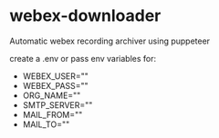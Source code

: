# webex-downloader

Automatic webex recording archiver using puppeteer

create a .env or pass env variables for:

- WEBEX_USER=""
- WEBEX_PASS=""
- ORG_NAME=""
- SMTP_SERVER=""
- MAIL_FROM=""
- MAIL_TO=""

